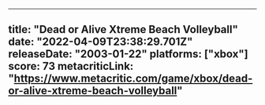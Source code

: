 
---
title: "Dead or Alive Xtreme Beach Volleyball"
date: "2022-04-09T23:38:29.701Z"
releaseDate: "2003-01-22"
platforms: ["xbox"]
score: 73
metacriticLink: "https://www.metacritic.com/game/xbox/dead-or-alive-xtreme-beach-volleyball"
---
